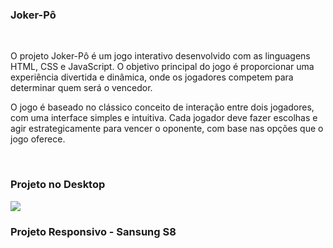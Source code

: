 <h3>Joker-Pô</h3>
<br>
<p>O projeto Joker-Pô é um jogo interativo desenvolvido com as linguagens HTML, CSS e JavaScript. O objetivo principal do jogo é proporcionar uma experiência divertida e dinâmica, onde os jogadores competem para determinar quem será o vencedor.

O jogo é baseado no clássico conceito de interação entre dois jogadores, com uma interface simples e intuitiva. Cada jogador deve fazer escolhas e agir estrategicamente para vencer o oponente, com base nas opções que o jogo oferece.</p>
<br>
<h3>Projeto no Desktop</h3>
<img src="https://github.com/Gildo33/projeto-money/blob/main/assets/Joker-P%C3%B4%20desktop.png?raw=true">
<br>
<h3>Projeto Responsivo - Sansung S8</h3>
<img src="">
